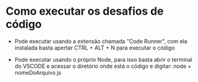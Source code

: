 # Como executar os desafios de código

- Pode executar usando a extensão chamada "Code Runner", com ela instalada basta apertar CTRL + ALT + N para executar o código

- Pode executar usando o próprio Node, para isso basta abrir o terminal do VSCODE e acessar o diretório onde está o código e digitar: node + nomeDoArquivo.js
